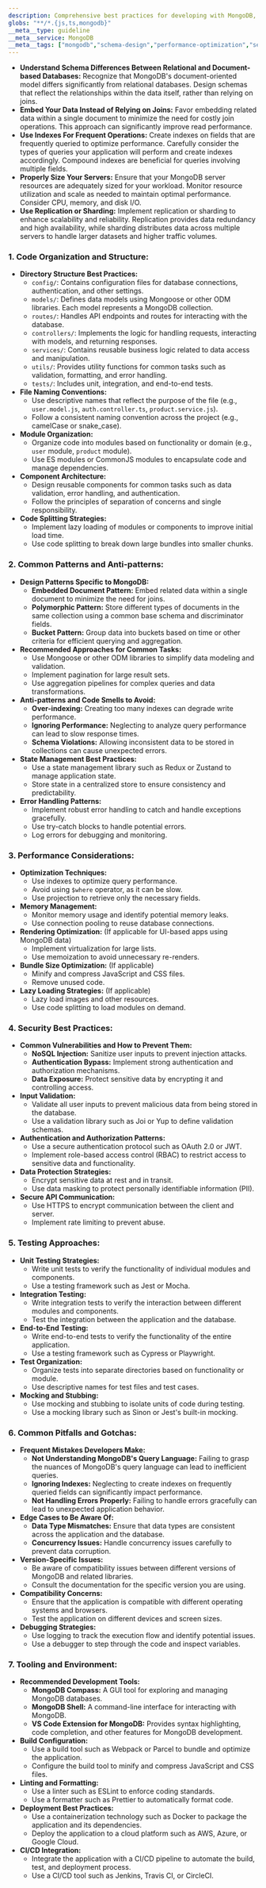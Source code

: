 ```yaml
---
description: Comprehensive best practices for developing with MongoDB, covering schema design, code organization, performance optimization, security considerations, and testing strategies. This rule provides actionable guidance to help developers build robust and scalable MongoDB applications.
globs: "**/*.{js,ts,mongodb}"
__meta__type: guideline
__meta__service: MongoDB
__meta__tags: ["mongodb","schema-design","performance-optimization","security","testing-strategies"]
---
```

- **Understand Schema Differences Between Relational and Document-based Databases:**  Recognize that MongoDB's document-oriented model differs significantly from relational databases. Design schemas that reflect the relationships within the data itself, rather than relying on joins.
- **Embed Your Data Instead of Relying on Joins:** Favor embedding related data within a single document to minimize the need for costly join operations. This approach can significantly improve read performance.
- **Use Indexes For Frequent Operations:**  Create indexes on fields that are frequently queried to optimize performance. Carefully consider the types of queries your application will perform and create indexes accordingly. Compound indexes are beneficial for queries involving multiple fields.
- **Properly Size Your Servers:** Ensure that your MongoDB server resources are adequately sized for your workload. Monitor resource utilization and scale as needed to maintain optimal performance. Consider CPU, memory, and disk I/O.
- **Use Replication or Sharding:** Implement replication or sharding to enhance scalability and reliability. Replication provides data redundancy and high availability, while sharding distributes data across multiple servers to handle larger datasets and higher traffic volumes.

### 1. Code Organization and Structure:

- **Directory Structure Best Practices:**
    - `config/`: Contains configuration files for database connections, authentication, and other settings.
    - `models/`: Defines data models using Mongoose or other ODM libraries. Each model represents a MongoDB collection.
    - `routes/`: Handles API endpoints and routes for interacting with the database.
    - `controllers/`: Implements the logic for handling requests, interacting with models, and returning responses.
    - `services/`: Contains reusable business logic related to data access and manipulation.
    - `utils/`: Provides utility functions for common tasks such as validation, formatting, and error handling.
    - `tests/`: Includes unit, integration, and end-to-end tests.
- **File Naming Conventions:**
    - Use descriptive names that reflect the purpose of the file (e.g., `user.model.js`, `auth.controller.ts`, `product.service.js`).
    - Follow a consistent naming convention across the project (e.g., camelCase or snake_case).
- **Module Organization:**
    - Organize code into modules based on functionality or domain (e.g., `user` module, `product` module).
    - Use ES modules or CommonJS modules to encapsulate code and manage dependencies.
- **Component Architecture:**
    - Design reusable components for common tasks such as data validation, error handling, and authentication.
    - Follow the principles of separation of concerns and single responsibility.
- **Code Splitting Strategies:**
    - Implement lazy loading of modules or components to improve initial load time.
    - Use code splitting to break down large bundles into smaller chunks.

### 2. Common Patterns and Anti-patterns:

- **Design Patterns Specific to MongoDB:**
    - **Embedded Document Pattern:** Embed related data within a single document to minimize the need for joins.
    - **Polymorphic Pattern:** Store different types of documents in the same collection using a common base schema and discriminator fields.
    - **Bucket Pattern:** Group data into buckets based on time or other criteria for efficient querying and aggregation.
- **Recommended Approaches for Common Tasks:**
    - Use Mongoose or other ODM libraries to simplify data modeling and validation.
    - Implement pagination for large result sets.
    - Use aggregation pipelines for complex queries and data transformations.
- **Anti-patterns and Code Smells to Avoid:**
    - **Over-indexing:** Creating too many indexes can degrade write performance.
    - **Ignoring Performance:** Neglecting to analyze query performance can lead to slow response times.
    - **Schema Violations:** Allowing inconsistent data to be stored in collections can cause unexpected errors.
- **State Management Best Practices:**
    - Use a state management library such as Redux or Zustand to manage application state.
    - Store state in a centralized store to ensure consistency and predictability.
- **Error Handling Patterns:**
    - Implement robust error handling to catch and handle exceptions gracefully.
    - Use try-catch blocks to handle potential errors.
    - Log errors for debugging and monitoring.

### 3. Performance Considerations:

- **Optimization Techniques:**
    - Use indexes to optimize query performance.
    - Avoid using `$where` operator, as it can be slow.
    - Use projection to retrieve only the necessary fields.
- **Memory Management:**
    - Monitor memory usage and identify potential memory leaks.
    - Use connection pooling to reuse database connections.
- **Rendering Optimization:** (If applicable for UI-based apps using MongoDB data)
    - Implement virtualization for large lists.
    - Use memoization to avoid unnecessary re-renders.
- **Bundle Size Optimization:** (If applicable)
    - Minify and compress JavaScript and CSS files.
    - Remove unused code.
- **Lazy Loading Strategies:** (If applicable)
    - Lazy load images and other resources.
    - Use code splitting to load modules on demand.

### 4. Security Best Practices:

- **Common Vulnerabilities and How to Prevent Them:**
    - **NoSQL Injection:** Sanitize user inputs to prevent injection attacks.
    - **Authentication Bypass:** Implement strong authentication and authorization mechanisms.
    - **Data Exposure:** Protect sensitive data by encrypting it and controlling access.
- **Input Validation:**
    - Validate all user inputs to prevent malicious data from being stored in the database.
    - Use a validation library such as Joi or Yup to define validation schemas.
- **Authentication and Authorization Patterns:**
    - Use a secure authentication protocol such as OAuth 2.0 or JWT.
    - Implement role-based access control (RBAC) to restrict access to sensitive data and functionality.
- **Data Protection Strategies:**
    - Encrypt sensitive data at rest and in transit.
    - Use data masking to protect personally identifiable information (PII).
- **Secure API Communication:**
    - Use HTTPS to encrypt communication between the client and server.
    - Implement rate limiting to prevent abuse.

### 5. Testing Approaches:

- **Unit Testing Strategies:**
    - Write unit tests to verify the functionality of individual modules and components.
    - Use a testing framework such as Jest or Mocha.
- **Integration Testing:**
    - Write integration tests to verify the interaction between different modules and components.
    - Test the integration between the application and the database.
- **End-to-End Testing:**
    - Write end-to-end tests to verify the functionality of the entire application.
    - Use a testing framework such as Cypress or Playwright.
- **Test Organization:**
    - Organize tests into separate directories based on functionality or module.
    - Use descriptive names for test files and test cases.
- **Mocking and Stubbing:**
    - Use mocking and stubbing to isolate units of code during testing.
    - Use a mocking library such as Sinon or Jest's built-in mocking.

### 6. Common Pitfalls and Gotchas:

- **Frequent Mistakes Developers Make:**
    - **Not Understanding MongoDB's Query Language:**  Failing to grasp the nuances of MongoDB's query language can lead to inefficient queries.
    - **Ignoring Indexes:**  Neglecting to create indexes on frequently queried fields can significantly impact performance.
    - **Not Handling Errors Properly:**  Failing to handle errors gracefully can lead to unexpected application behavior.
- **Edge Cases to Be Aware Of:**
    - **Data Type Mismatches:** Ensure that data types are consistent across the application and the database.
    - **Concurrency Issues:**  Handle concurrency issues carefully to prevent data corruption.
- **Version-Specific Issues:**
    - Be aware of compatibility issues between different versions of MongoDB and related libraries.
    - Consult the documentation for the specific version you are using.
- **Compatibility Concerns:**
    - Ensure that the application is compatible with different operating systems and browsers.
    - Test the application on different devices and screen sizes.
- **Debugging Strategies:**
    - Use logging to track the execution flow and identify potential issues.
    - Use a debugger to step through the code and inspect variables.

### 7. Tooling and Environment:

- **Recommended Development Tools:**
    - **MongoDB Compass:** A GUI tool for exploring and managing MongoDB databases.
    - **MongoDB Shell:** A command-line interface for interacting with MongoDB.
    - **VS Code Extension for MongoDB:** Provides syntax highlighting, code completion, and other features for MongoDB development.
- **Build Configuration:**
    - Use a build tool such as Webpack or Parcel to bundle and optimize the application.
    - Configure the build tool to minify and compress JavaScript and CSS files.
- **Linting and Formatting:**
    - Use a linter such as ESLint to enforce coding standards.
    - Use a formatter such as Prettier to automatically format code.
- **Deployment Best Practices:**
    - Use a containerization technology such as Docker to package the application and its dependencies.
    - Deploy the application to a cloud platform such as AWS, Azure, or Google Cloud.
- **CI/CD Integration:**
    - Integrate the application with a CI/CD pipeline to automate the build, test, and deployment process.
    - Use a CI/CD tool such as Jenkins, Travis CI, or CircleCI.